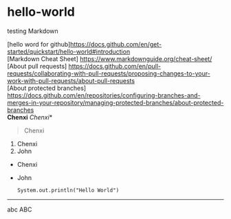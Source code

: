 # hello-world
testing Markdown

[hello word for github]https://docs.github.com/en/get-started/quickstart/hello-world#introduction
\
[Markdown Cheat Sheet] https://www.markdownguide.org/cheat-sheet/
\
[About pull requests] https://docs.github.com/en/pull-requests/collaborating-with-pull-requests/proposing-changes-to-your-work-with-pull-requests/about-pull-requests
\
[About protected branches] https://docs.github.com/en/repositories/configuring-branches-and-merges-in-your-repository/managing-protected-branches/about-protected-branches
\
**Chenxi**
*Chenxi**
> Chenxi

1. Chenxi
2. John

- Chenxi
- John

  `System.out.println("Hello World")`
   
---
abc
ABC
